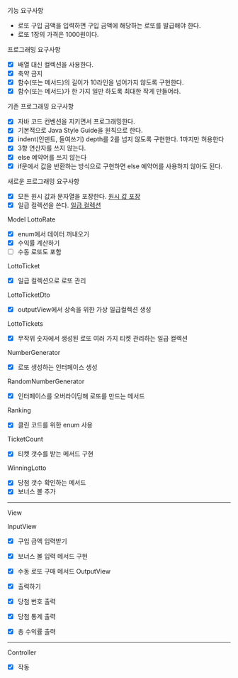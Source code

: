 기능 요구사항

- 로또 구입 금액을 입력하면 구입 금액에 해당하는 로또를 발급해야 한다.
- 로또 1장의 가격은 1000원이다.

프로그래밍 요구사항

- [x] 배열 대신 컬렉션을 사용한다.
- [x] 축약 금지
- [x] 함수(또는 메서드)의 길이가 10라인을 넘어가지 않도록 구현한다.
- [x] 함수(또는 메서드)가 한 가지 일만 하도록 최대한 작게 만들어라.

기존 프로그래밍 요구사항

- [x] 자바 코드 컨벤션을 지키면서 프로그래밍한다.
- [x] 기본적으로 Java Style Guide을 원칙으로 한다.
- [x] indent(인덴트, 들여쓰기) depth를 2를 넘지 않도록 구현한다. 1까지만 허용한다
- [x] 3항 연산자를 쓰지 않는다.
- [x] else 예약어를 쓰지 않는다
- [x] if문에서 값을 반환하는 방식으로 구현하면 else 예약어를 사용하지 않아도 된다.

새로운 프로그래밍 요구사항

- [x] 모든 원시 값과 문자열을 포장한다. [원시 값 포장 ](https://jaehee329.tistory.com/22)
- [x] 일급 컬렉션을 쓴다. [일급 컬렉션](https://dev-cool.tistory.com/28)

Model
LottoRate

- [x] enum에서 데이터 꺼내오기
- [x] 수익률 계산하기
- [ ] 수동 로또도 포함 

LottoTicket

- [x] 일급 컬렉션으로 로또 관리

LottoTicketDto

- [x] outputView에서 상속을 위한 가상 일급컬렉션 생성

LottoTickets

- [x] 무작위 숫자에서 생성된 로또 여러 가지 티켓 관리하는 일급 컬렉션

NumberGenerator

- [x] 로또 생성하는 인터페이스 생성

RandomNumberGenerator

- [x] 인터페이스를 오버라이딩해 로또를 만드는 메서드

Ranking

- [x] 클린 코드를 위한 enum 사용

TicketCount

- [x] 티켓 갯수를 받는 메서드 구현

WinningLotto

- [x] 당첨 갯수 확인하는 메서드
- [x] 보너스 볼 추가

 -------------------------
View

InputView

- [x] 구입 금액 입력받기
- [x] 보너스 볼 입력 메서드 구현
- [x] 수동 로또 구매 메서드 
OutputView

- [x] 출력하기
- [x] 당첨 번호 출력
- [x] 당첨 통계 출력
- [x] 총 수익률 출력

---------------------------
Controller

- [x] 작동 




